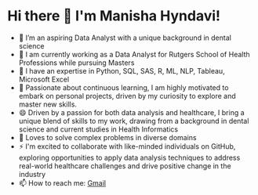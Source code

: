 # Hi there 👋 I'm Manisha Hyndavi!

<!--
**manishahyndavi/manishahyndavi** is a ✨ _special_ ✨ repository because its `README.md` (this file) appears on your GitHub profile.

Here are some ideas to get you started:
-->

- 🔭 I’m an aspiring Data Analyst with a unique background in dental science
- 🌱 I am currently working as a Data Analyst for Rutgers School of Health Professions while pursuing Masters
- 👯 I have an expertise in Python, SQL, SAS, R, ML, NLP, Tableau, Microsoft Excel
- 💬 Passionate about continuous learning, I am highly motivated to embark on personal projects, driven by my curiosity to explore and master new skills.
- 😄 Driven by a passion for both data analysis and healthcare, I bring a unique blend of skills to my work, drawing from a background in dental science and current studies in Health Informatics
- 🤔 Loves to solve complex problems in diverse domains
- ⚡ I'm excited to collaborate with like-minded individuals on GitHub, exploring opportunities to apply data analysis techniques to address real-world healthcare challenges and drive positive change in the industry
- 📫 How to reach me: [Gmail](mailto:manishahyndavi@gmail.com "manishahyndavi@gmail.com") 
